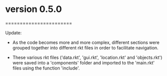 # version 0.5.0
=======================

Update:


*	As the code becomes more and more complex, different sections were grouped together into different rkt files in order to facilitate navigation.

*	These various rkt files ('data.rkt', 'gui.rkt', 'location.rkt' and 'objects.rkt') were saved into a 'components' folder and imported to the 'main.rkt' files using the function 'include'.